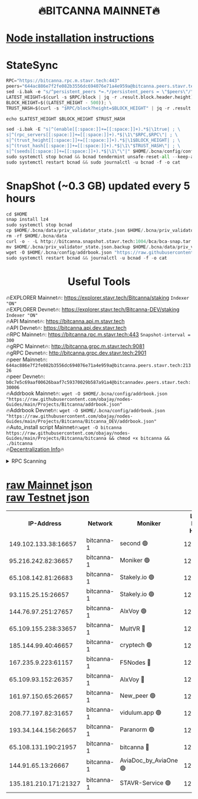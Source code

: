 <h1 align="center"> 🔥BITCANNA MAINNET🔥</h1>


[Node installation instructions](https://github.com/obajay/nodes-Guides/tree/main/Projects/Bitcanna)
=

# StateSync
```python
RPC="https://bitcanna.rpc.m.stavr.tech:443"
peers="644ac886e7f2fe082b3556dc694076e71a4e959a@bitcanna.peers.stavr.tech:21326"
sed -i.bak -e "s/^persistent_peers *=.*/persistent_peers = \"$peers\"/" $HOME/.bcna/config/config.toml
LATEST_HEIGHT=$(curl -s $RPC/block | jq -r .result.block.header.height); \
BLOCK_HEIGHT=$((LATEST_HEIGHT - 500)); \
TRUST_HASH=$(curl -s "$RPC/block?height=$BLOCK_HEIGHT" | jq -r .result.block_id.hash)

echo $LATEST_HEIGHT $BLOCK_HEIGHT $TRUST_HASH

sed -i.bak -E "s|^(enable[[:space:]]+=[[:space:]]+).*$|\1true| ; \
s|^(rpc_servers[[:space:]]+=[[:space:]]+).*$|\1\"$RPC,$RPC\"| ; \
s|^(trust_height[[:space:]]+=[[:space:]]+).*$|\1$BLOCK_HEIGHT| ; \
s|^(trust_hash[[:space:]]+=[[:space:]]+).*$|\1\"$TRUST_HASH\"| ; \
s|^(seeds[[:space:]]+=[[:space:]]+).*$|\1\"\"|" $HOME/.bcna/config/config.toml
sudo systemctl stop bcnad && bcnad tendermint unsafe-reset-all --keep-addr-book
sudo systemctl restart bcnad && sudo journalctl -u bcnad -f -o cat
```
# SnapShot (~0.3 GB) updated every 5 hours
```python
cd $HOME
snap install lz4
sudo systemctl stop bcnad
cp $HOME/.bcna/data/priv_validator_state.json $HOME/.bcna/priv_validator_state.json.backup
rm -rf $HOME/.bcna/data
curl -o - -L http://bitcanna.snapshot.stavr.tech:1004/bca/bca-snap.tar.lz4 | lz4 -c -d - | tar -x -C $HOME/.bcna --strip-components 2
mv $HOME/.bcna/priv_validator_state.json.backup $HOME/.bcna/data/priv_validator_state.json
wget -O $HOME/.bcna/config/addrbook.json "https://raw.githubusercontent.com/obajay/nodes-Guides/main/Projects/Bitcanna/addrbook.json"
sudo systemctl restart bcnad && journalctl -u bcnad -f -o cat
```

 <h1 align="center"> Useful Tools</h1>

🔥EXPLORER Mainnet🔥:    https://explorer.stavr.tech/Bitcanna/staking          `Indexer "ON"` \
🔥EXPLORER Devnet🔥:     https://explorer.stavr.tech/Bitcanna-DEV/staking     `Indexer "ON"` \
🔥API Mainnet🔥:         https://bitcanna.api.m.stavr.tech \
🔥API Devnet🔥:          https://bitcanna.api.dev.stavr.tech \
🔥RPC Mainnet🔥:         https://bitcanna.rpc.m.stavr.tech:443         `Snapshot-interval = 300` \
🔥gRPC Mainnet🔥:        http://bitcanna.grpc.m.stavr.tech:9081 \
🔥gRPC Devnet🔥:         http://bitcanna.grpc.dev.stavr.tech:2901 \
🔥peer Mainnet🔥:        `644ac886e7f2fe082b3556dc694076e71a4e959a@bitcanna.peers.stavr.tech:21326` \
🔥peer Devnet🔥:         `b0c7e5c69aaf00626baaf7c59370029b587a91a4@bitcannadev.peers.stavr.tech:30006` \
🔥Addrbook Mainnet🔥:    ```wget -O $HOME/.bcna/config/addrbook.json "https://raw.githubusercontent.com/obajay/nodes-Guides/main/Projects/Bitcanna/addrbook.json"``` \
🔥Addrbook Devnet🔥:    ```wget -O $HOME/.bcna/config/addrbook.json "https://raw.githubusercontent.com/obajay/nodes-Guides/main/Projects/Bitcanna/Bitcanna_DEV/addrbook.json"``` \
🔥Auto_install script Mainnet🔥:```wget -O bitcanna https://raw.githubusercontent.com/obajay/nodes-Guides/main/Projects/Bitcanna/bitcanna && chmod +x bitcanna && ./bitcanna``` \
🔥[Decentralization Info](https://github.com/obajay/StateSync-snapshots/tree/main/Projects/Bitcanna/Decentralization)🔥


<details>
<summary>RPC Scanning</summary>

<h2 align="center"> We scan nodes in real time every 4 hours. And we provide the final result of RPC endpoints.
We cannot influence the operation of these nodes in any way. </h2>


```python
If Voting Power is higher than 0 --> then the Node is a validator of the network and may be subject to attack and be a potential threat to the chain.
```
```python
We marked such validators with a red symbol
```

</details>

[raw Mainnet json](https://rpc-check.bcam.stavr.tech/bcam/rpc-bcam-result.json) \
[raw Testnet json](https://github.com/obajay/StateSync-snapshots/tree/main/Projects/Bitcanna/Rpc-Check-Testnet)
=



<table><tr><th>IP-Address</th><th>Network</th><th>Moniker</th><th>Latest Block Height</th><th>Earliest Block Height</th><th>Catching Up</th><th>Tx Index</th><th>Voting Power</th><th>Scan Time</th></tr><tr><td>149.102.133.38:16657</td><td>bitcanna-1</td><td>second 🟢</td><td>12833534</td><td>1</td><td>False</td><td>on</td><td>0</td><td>2024-03-02T17:08:07.240597261UTC</td></tr><tr><td>95.216.242.82:36657</td><td>bitcanna-1</td><td>Moniker 🟢</td><td>12833524</td><td>5776907</td><td>False</td><td>on</td><td>0</td><td>2024-03-02T17:07:07.538241961UTC</td></tr><tr><td>65.108.142.81:26683</td><td>bitcanna-1</td><td>Stakely.io 🟢</td><td>12833528</td><td>6152001</td><td>False</td><td>on</td><td>0</td><td>2024-03-02T17:07:28.872452704UTC</td></tr><tr><td>93.115.25.15:26657</td><td>bitcanna-1</td><td>Stakely.io 🟢</td><td>12833527</td><td>6520001</td><td>False</td><td>on</td><td>0</td><td>2024-03-02T17:07:24.308303163UTC</td></tr><tr><td>144.76.97.251:27657</td><td>bitcanna-1</td><td>AlxVoy 🟢</td><td>12833533</td><td>8805201</td><td>False</td><td>on</td><td>0</td><td>2024-03-02T17:07:56.642287128UTC</td></tr><tr><td>65.109.155.238:33657</td><td>bitcanna-1</td><td>MultVR 🔴</td><td>12833529</td><td>9933415</td><td>False</td><td>on</td><td>353747</td><td>2024-03-02T17:07:36.494557705UTC</td></tr><tr><td>185.144.99.40:46657</td><td>bitcanna-1</td><td>cryptech 🟢</td><td>12833523</td><td>11528001</td><td>False</td><td>on</td><td>0</td><td>2024-03-02T17:07:03.134316867UTC</td></tr><tr><td>167.235.9.223:61157</td><td>bitcanna-1</td><td>F5Nodes 🔴</td><td>12833529</td><td>12084001</td><td>False</td><td>on</td><td>570</td><td>2024-03-02T17:07:38.752118275UTC</td></tr><tr><td>65.109.93.152:26357</td><td>bitcanna-1</td><td>AlxVoy 🔴</td><td>12833534</td><td>12109301</td><td>False</td><td>on</td><td>1391803</td><td>2024-03-02T17:08:07.750786877UTC</td></tr><tr><td>161.97.150.65:26657</td><td>bitcanna-1</td><td>New_peer 🟢</td><td>12833528</td><td>12254001</td><td>False</td><td>on</td><td>0</td><td>2024-03-02T17:07:29.202963183UTC</td></tr><tr><td>208.77.197.82:31657</td><td>bitcanna-1</td><td>vidulum.app 🟢</td><td>12833528</td><td>12386934</td><td>False</td><td>on</td><td>0</td><td>2024-03-02T17:07:32.018737428UTC</td></tr><tr><td>193.34.144.156:26657</td><td>bitcanna-1</td><td>Paranorm 🟢</td><td>12833531</td><td>12697701</td><td>False</td><td>on</td><td>0</td><td>2024-03-02T17:07:45.444625042UTC</td></tr><tr><td>65.108.131.190:21957</td><td>bitcanna-1</td><td>bitcanna 🔴</td><td>12833530</td><td>12733530</td><td>False</td><td>on</td><td>419451</td><td>2024-03-02T17:07:43.148453365UTC</td></tr><tr><td>144.91.65.13:26667</td><td>bitcanna-1</td><td>AviaDoc_by_AviaOne 🟢</td><td>12833532</td><td>12822401</td><td>False</td><td>on</td><td>0</td><td>2024-03-02T17:07:53.942639589UTC</td></tr><tr><td>135.181.210.171:21327</td><td>bitcanna-1</td><td>STAVR-Service 🟢</td><td>12833532</td><td>12831001</td><td>False</td><td>on</td><td>0</td><td>2024-03-02T17:07:56.404453486UTC</td></tr></table>
